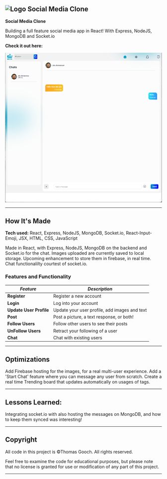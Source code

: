 ## ![Logo](./public/ta_favicon.png) Social Media Clone

**Social Media Clone** 

Building a full feature social media app in React! With Express, NodeJS, MongoDB and Socket.io

**Check it out here:** []()

[![Chat Page](./chatSS.png)]()

---

## How It's Made

**Tech used:** React, Express, NodeJS, MongoDB, Socket.io, React-Input-Emoji, JSX, HTML, CSS, JavaScript

Made in React, with Express, NodeJS, MongoDB on the backend and Socket.io for the chat. Images uploaded are currently saved to local storage. Upcoming enhancement to store them in firebase, in real time.
Chat functionalilty courtest of socket.io.

### Features and Functionality

| _Feature_ | _Description_ |
| --------- | ------------- |
| **Register** | Register a new account   |
| **Login** | Log into your account   |
| **Update User Profile** | Update your user profile, add images and text   |
| **Post** | Post a picture, a text response, or both!   |
| **Follow Users** | Follow other users to see their posts   |
| **UnFollow Users** | Retract your following of a user   |
| **Chat** | Chat with existing users   |

---

## Optimizations

Add Firebase hosting for the images, for a real multi-user experience.
Add a 'Start Chat' feature where you can message any user from scratch.
Create a real time Trending board that updates automatically on usages of tags.

---

## Lessons Learned:

Integrating socket.io with also hosting the messages on MongoDB, and how to keep them synced was interesting!

---

## Copyright

All code in this project is ©Thomas Gooch. All rights reserved.

Feel free to examine the code for educational purposes, but please note that no license is granted for use or modification of any part of this project.

---

